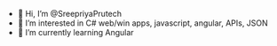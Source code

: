 - 👋 Hi, I’m @SreepriyaPrutech
- 👀 I’m interested in C# web/win apps, javascript, angular, APIs, JSON
- 🌱 I’m currently learning Angular


<!---
SreepriyaPrutech/SreepriyaPrutech is a ✨ special ✨ repository because its `README.md` (this file) appears on your GitHub profile.
You can click the Preview link to take a look at your changes.
--->
